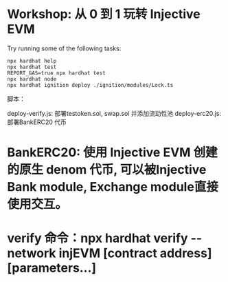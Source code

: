 # Workshop: 从 0 到 1 玩转 Injective EVM

Try running some of the following tasks:

```shell
npx hardhat help
npx hardhat test
REPORT_GAS=true npx hardhat test
npx hardhat node
npx hardhat ignition deploy ./ignition/modules/Lock.ts
```

脚本：

deploy-verify.js: 部署testoken.sol, swap.sol 并添加流动性池
deploy-erc20.js: 部署BankERC20 代币

# BankERC20: 使用 Injective EVM 创建的原生 denom 代币, 可以被Injective Bank module, Exchange module直接使用交互。


# verify 命令：npx hardhat verify --network injEVM [contract address] [parameters...]